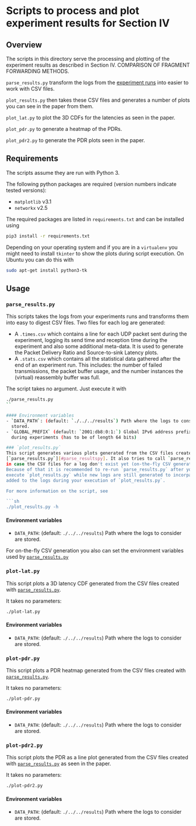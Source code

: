 # Scripts to process and plot experiment results for Section IV

## Overview

The scripts in this directory serve the processing and plotting of the
experiment results as described in Section IV. COMPARISON OF FRAGMENT
FORWARDING METHODS.

`parse_results.py` transform the logs from the [experiment
runs](../experiment_ctrl) into easier to work with CSV files.

`plot_results.py` then takes these CSV files and generates a number of plots you
can see in the paper from them.

`plot_lat.py` to plot the 3D CDFs for the latencies as seen in the paper.

`plot_pdr.py` to generate a heatmap of the PDRs.

`plot_pdr2.py` to generate the PDR plots seen in the paper.

## Requirements
The scripts assume they are run with Python 3.

The following python packages are required (version numbers indicate tested
versions):

- `matplotlib` v3.1
- `networkx` v2.5

The required packages are listed in `requirements.txt` and can be installed
using

```sh
pip3 install -r requirements.txt
```

Depending on your operating system and if you are in a `virtualenv` you might
need to install `tkinter` to show the plots during script execution. On Ubuntu
you can do this with

```sh
sudo apt-get install python3-tk
```

## Usage

### `parse_results.py`

This scripts takes the logs from your experiments runs and transforms them into
easy to digest CSV files. Two files for each log are generated:

- A `.times.csv` which contains a line for each UDP packet sent during the
  experiment, logging its send time and reception time during the experiment and
  also some additional meta-data. It is used to generate the Packet Delivery
  Ratio and Source-to-sink Latency plots.
- A `.stats.csv` which contains all the statistical data gathered after the end
  of an experiment run. This includes: the number of failed transmissions, the
  packet buffer usage, and the number instances the (virtual) reassembly buffer
  was full.

The script takes no argument. Just execute it with

```sh
./parse_results.py
``

#### Environment variables
- `DATA_PATH`: (default: `./../../results`) Path where the logs to consider are
  stored.
- `GLOBAL_PREFIX` (default: `2001:db8:0:1:`) Global IPv6 address prefix used
  during experiments (has to be of length 64 bits)

### `plot_results.py`
This script generates various plots generated from the CSV files created with
[`parse_results.py`][#parse_resultspy]. It also tries to call `parse_results`
in case the CSV files for a log don't exist yet (on-the-fly CSV generation).
Because of that it is recommended to re-run `parse_results.py` after you
execute `plot_results.py` while new logs are still generated to incorparate data
added to the logs during your execution of `plot_results.py`.

For more information on the script, see

```sh
./plot_results.py -h
```

#### Environment variables
- `DATA_PATH`: (default: `./../../results`) Path where the logs to consider are
  stored.

For on-the-fly CSV generation you also can set the environment variables used by
[`parse_results.py`](#parse_results.py)

### `plot-lat.py`
This script plots a 3D latency CDF generated from the CSV files created with
[`parse_results.py`](#parse_resultspy).

It takes no parameters:

```sh
./plot-lat.py
```

#### Environment variables
- `DATA_PATH`: (default: `./../../results`) Path where the logs to consider are
  stored.

### `plot-pdr.py`
This script plots a PDR heatmap generated from the CSV files created with
[`parse_results.py`](#parse_resultspy).

It takes no parameters:

```sh
./plot-pdr.py
```

#### Environment variables
- `DATA_PATH`: (default: `./../../results`) Path where the logs to consider are
  stored.

### `plot-pdr2.py`
This script plots the PDR as a line plot generated from the CSV files created
with [`parse_results.py`](#parse_resultspy) as seen in the paper.

It takes no parameters:

```sh
./plot-pdr2.py
```

#### Environment variables
- `DATA_PATH`: (default: `./../../results`) Path where the logs to consider are
  stored.
